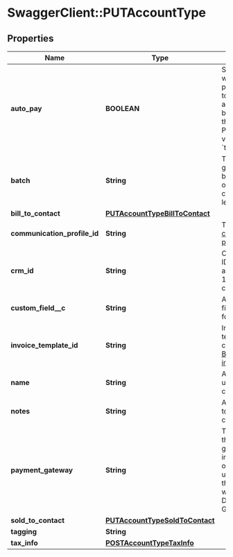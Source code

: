 # SwaggerClient::PUTAccountType

## Properties
Name | Type | Description | Notes
------------ | ------------- | ------------- | -------------
**auto_pay** | **BOOLEAN** | Specifies whether future payments are to be automatically billed when they are due. Possible values are: &#x60;true&#x60;, &#x60;false&#x60;.  | [optional] 
**batch** | **String** | The alias name given to a batch. A string of 50 characters or less.  | [optional] 
**bill_to_contact** | [**PUTAccountTypeBillToContact**](PUTAccountTypeBillToContact.md) |  | [optional] 
**communication_profile_id** | **String** | The ID of a [communication profile](https://knowledgecenter.zuora.com/DC_Developers/SOAP_API/E1_SOAP_API_Object_Reference/Communication_Profile).  | [optional] 
**crm_id** | **String** | CRM account ID for the account, up to 100 characters.  | [optional] 
**custom_field__c** | **String** | Any custom fields defined for this object.  | [optional] 
**invoice_template_id** | **String** | Invoice template ID, configured in [Billing Settings in the Zuora UI](https://knowledgecenter.zuora.com/CB_Billing/IA_Invoices/Creating_a_Custom_Invoice_Template).  | [optional] 
**name** | **String** | Account name, up to 255 characters.  | [optional] 
**notes** | **String** | A string of up to 65,535 characters.  | [optional] 
**payment_gateway** | **String** | The name of the payment gateway instance. If null or left unassigned, the Account will use the Default Gateway.  | [optional] 
**sold_to_contact** | [**PUTAccountTypeSoldToContact**](PUTAccountTypeSoldToContact.md) |  | [optional] 
**tagging** | **String** |  | [optional] 
**tax_info** | [**POSTAccountTypeTaxInfo**](POSTAccountTypeTaxInfo.md) |  | [optional] 



